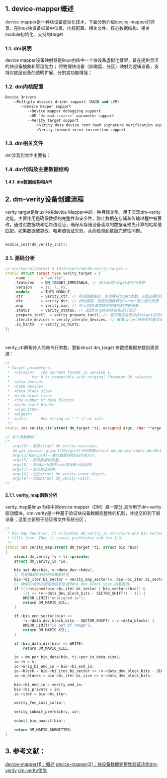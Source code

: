 
## 1. device-mapper概述
device-mapper是一种块设备虚拟化技术，下面分别介绍device-mapper的背景、在linux块设备框架中位置、内核配置、相关文件、核心数据结构、相关module初始化、支持的target

### 1.1. dm说明
device mapper设备映射器是linux内核中一个块设备虚拟化框架，旨在提供灵活的块设备抽象和管理能力；
将物理块设备（如磁盘、分区）映射为逻辑设备，支持对底层设备的透明扩展、分割或功能增强；

### 1.2. dm内核配置

```cpp
Device Drivers
　　->Multiple devices driver support (RAID and LVM)
　　　　->Device mapper support
　　　　　　->Device mapper debugging support
　　　　　　->DM "dm-mod.create=" parameter support
　　　　　　->Verity target support
　　　　　　　　->Verity data device root hash signature verification support
　　　　　　　　->Verity forward error correction support


```

### 1.3. dm相关文件

dm涉及到文件主要有：


### 1.4. dm代码及主要数据结构

#### 1.4.1. dm数据结构和API



## 2. dm-verity设备创建流程

verity_target是linux内核device Mapper中的一种目标类型，用于实现dm-verity功能，主要作用是确保数据的完整性和安全性，防止数据在存储和传输过程中被篡改。通过对数据块和哈希值验证，确保从存储设备读取的数据与预先计算的哈希值匹配。如果数据被篡改，哈希值验证失败，从而检测到数据完整性问题。

```cpp

module_init(dm_verity_init);


```

### 2.1. 源码分析
```cpp
// src/kernel/kernel-5.10/drivers/md/dm-verity-target.c
static struct target_type verity_target = {
	.name		= "verity",
	.features	= DM_TARGET_IMMUTABLE, // 表示此类target是不可变的
	.version	= {1, 7, 0},
	.module		= THIS_MODULE,
	.ctr		= verity_ctr, // 构造函数指针，负责解析taget参数，分配必要的资源，并设置target初始状态
	.dtr		= verity_dtr, // 析构函数，调用此函数释放target所占用的资源
	.map		= verity_map, // 将上层IO请求映射到底层的物理设备
	.status		= verity_status, // 返回target的状态和进行调试
	.prepare_ioctl	= verity_prepare_ioctl, // 用于确定是否对该target进行ioctl操作，并且返回一个底层设备，ioctl·tl操作将针对该设备执行
	.iterate_devices = verity_iterate_devices, // 编译target所使用的底层设备
	.io_hints	= verity_io_hints,
};




```
verity_ctr解析传入的命令行参数，更新struct dm_target 参数或根据参数创建资源：

```cpp
/*
 * Target parameters:
 *	<version>	The current format is version 1.
 *			Vsn 0 is compatible with original Chromium OS releases.
 *	<data device>
 *	<hash device>
 *	<data block size>
 *	<hash block size>
 *	<the number of data blocks>
 *	<hash start block>
 *	<algorithm>
 *	<digest>
 *	<salt>		Hex string or "-" if no salt.
 */
static int verity_ctr(struct dm_target *ti, unsigned argc, char **argv)

// 各个参数解析：
/*
　　argv[0]--表示struct dm_verity->version。
　　dm_get_device--argv[1]和argv[2]分别获取struct dm_verity->data_dev和struct dm_verity->hash_dev对应设备名。
　　argv[3]和argv[4]--表示数据块和hash块大小。
　　argv[5]--表示数据块数量。
　　argv[6]--表示hash值在hash块设备上起始块。
　　argv[7]--表示算法名称。
　　argv[8]--对应struct dm_verity->root_digest。
　　argv[9]--对应struct dm_verity->salt。
*/
```



#### 2.1.1. verity_map函数分析

verity_map是linux内核中的device mapper（DM）层一部分,具体用于dm-verity驱动模块。dm-verity是一种基于验证块设备数据完整性的机制，并提交IO到下层设备；这里主要用于验证根文件系统分区；

```cpp
/*
 * Bio map function. It allocates dm_verity_io structure and bio vector and
 * fills them. Then it issues prefetches and the I/O.
 */
static int verity_map(struct dm_target *ti, struct bio *bio)
{
	struct dm_verity *v = ti->private;
	struct dm_verity_io *io;

	bio_set_dev(bio, v->data_dev->bdev);
    // 将逻辑扇区映射到物理扇区号
	bio->bi_iter.bi_sector = verity_map_sector(v, bio->bi_iter.bi_sector);
    // 确保IO请求的起始扇区和长度data_dev_block_size 的整数倍。
	if (((unsigned)bio->bi_iter.bi_sector | bio_sectors(bio)) &
	    ((1 << (v->data_dev_block_bits - SECTOR_SHIFT)) - 1)) {
		DMERR_LIMIT("unaligned io");
		return DM_MAPIO_KILL;
	}

	if (bio_end_sector(bio) >>
	    (v->data_dev_block_bits - SECTOR_SHIFT) > v->data_blocks) {
		DMERR_LIMIT("io out of range");
		return DM_MAPIO_KILL;
	}

	if (bio_data_dir(bio) == WRITE)
		return DM_MAPIO_KILL;

	io = dm_per_bio_data(bio, ti->per_io_data_size);
	io->v = v;
	io->orig_bi_end_io = bio->bi_end_io;
	io->block = bio->bi_iter.bi_sector >> (v->data_dev_block_bits - SECTOR_SHIFT);
	io->n_blocks = bio->bi_iter.bi_size >> v->data_dev_block_bits;

	bio->bi_end_io = verity_end_io;
	bio->bi_private = io;
	io->iter = bio->bi_iter;

	verity_fec_init_io(io);

	verity_submit_prefetch(v, io);

	submit_bio_noacct(bio);

	return DM_MAPIO_SUBMITTED;
}

```



## 3. 参考文献：
[device-mapper(1)：概述](https://www.cnblogs.com/arnoldlu/p/18845072)
[device-mapper(2)：块设备数据完整性验证功能dm-verity](https://www.cnblogs.com/arnoldlu/p/18882608)
[dm-verity使能](https://geekdaxue.co/read/tiehichi@kernel/aodg7g)
